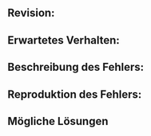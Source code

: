 ## Revision:

## Erwartetes Verhalten:

## Beschreibung des Fehlers:

## Reproduktion des Fehlers:

## Mögliche Lösungen
